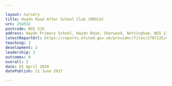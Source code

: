 ```yaml
---

layout: nursery
title: Haydn Road After School Club (HOSCA)
urn: 254532
postcode: NG5 2JU
address: Haydn Primary School, Haydn Road, Sherwood, Nottingham, NG5 2JU
latestReportUrl: https://reports.ofsted.gov.uk/provider/files/2707135/urn/254532.pdf
teaching: 2
development: 2
leadership: 2
outcomes: 0
overall: 2
date: 01 April 2018 
datePublish: 21 June 2017

---
```

